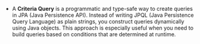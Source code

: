 - A **Criteria Query** is a programmatic and type-safe way to create queries in JPA (Java Persistence API). Instead of writing JPQL (Java Persistence Query Language) as plain strings, you construct queries dynamically using Java objects. This approach is especially useful when you need to build queries based on conditions that are determined at runtime.